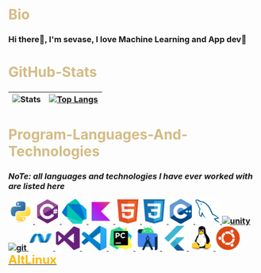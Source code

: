 <h1 style="color: rgb(212, 187, 133)">Bio<h3/>
Hi there👋, I'm sevase, I love Machine Learning and App dev🌱
  
  <div>
    
  </div>



  
  



<!--
**SeVaSe/SeVaSe** is a ✨ _special_ ✨ repository because its `README.md` (this file) appears on your GitHub profile.

Here are some ideas to get you started:

- 🔭 I’m currently working on ...
- 🌱 I’m currently learning ...
- 👯 I’m looking to collaborate on ...
- 🤔 I’m looking for help with ...
- 💬 Ask me about ...
- 📫 How to reach me: ...
- 😄 Pronouns: ...
- ⚡ Fun fact: ...
-->
  
  
  <!--Table Info-->
  <h1 style="color: rgb(212, 187, 133)">GitHub-Stats<h3/>
  
| ![Stats](https://github-readme-stats.vercel.app/api?username=SeVaSe&show_icons=true&count_private=true&theme=gotham&border_radius=30&include_all_commits=true) |  [![Top Langs](https://github-readme-stats.vercel.app/api/top-langs/?username=SeVaSe&layout=compact&theme=gotham&border_radius=30&hide=pascal,c,jupyter%20notebook)](https://github.com/SeVaSe?tab=repositories) |
|---|---|

  
  <!--Prog-Lang-And-Technologies-->
<h1 style="color: rgb(212, 187, 133)">Program-Languages-And-Technologies<h3/>

*NoTe: all languages and technologies I have ever worked with are listed here*
  
<a href="https://www.python.org/" target="_blank">
        <img width="50px" src="https://raw.githubusercontent.com/devicons/devicon/master/icons/python/python-original.svg"/>
  </a>
  
<a href="https://learn.microsoft.com/ru-ru/dotnet/csharp/" target="_blank">
        <img width="50px" src="https://raw.githubusercontent.com/devicons/devicon/master/icons/csharp/csharp-original.svg"/>
  </a>

<a href="https://dart.dev/" target="_blank">
        <img width="50px" src="https://raw.githubusercontent.com/devicons/devicon/master/icons/dart/dart-original.svg"/>
  </a>
  
<a href="https://kotlinlang.org/" target="_blank">
        <img width="50px" src="https://raw.githubusercontent.com/devicons/devicon/master/icons/kotlin/kotlin-original.svg"/>
  </a>

<a href="https://developer.mozilla.org/en-US/docs/Web/HTML" target="_blank">
        <img width="50px" src="https://raw.githubusercontent.com/devicons/devicon/master/icons/html5/html5-original.svg"/>
    </a>

<a href="https://developer.mozilla.org/en-US/docs/Web/CSS" target="_blank">
    <img width="50px" src="https://raw.githubusercontent.com/devicons/devicon/master/icons/css3/css3-original.svg"/>
    </a>
  
<a href="https://isocpp.org/" target="_blank">
        <img width="50px" src="https://raw.githubusercontent.com/devicons/devicon/master/icons/cplusplus/cplusplus-original.svg"/>
    </a>
  
<a href="https://en.wikipedia.org/wiki/SQL" target="_blank">
        <img width="50px" src="https://raw.githubusercontent.com/devicons/devicon/master/icons/mysql/mysql-original.svg"/>
    </a>

<a href="https://unity.com/" target="_blank" rel="noreferrer"> 
          <img src="https://www.vectorlogo.zone/logos/unity3d/unity3d-icon.svg" alt="unity" width="50" height="50"/>
    </a> 
  
<a href="https://git-scm.com/" target="_blank" rel="noreferrer"> 
         <img src="https://www.vectorlogo.zone/logos/git-scm/git-scm-icon.svg" alt="git" width="50" height="50"/> 
    </a>
  
<a href="https://dotnet.microsoft.com/" target="_blank">
        <img width="50px" src="https://raw.githubusercontent.com/devicons/devicon/master/icons/dot-net/dot-net-original.svg"/>
    </a>
  
<a href="https://visualstudio.microsoft.com/" target="_blank">
        <img width="50px" src="https://raw.githubusercontent.com/devicons/devicon/master/icons/visualstudio/visualstudio-plain.svg"/>
    </a>
  
<a href="https://code.visualstudio.com/" target="_blank">
        <img width="50px" src="https://raw.githubusercontent.com/devicons/devicon/master/icons/vscode/vscode-original.svg"/>
    </a>
  
<a href="https://www.jetbrains.com/pycharm/" target="_blank">
        <img width="50px" src="https://raw.githubusercontent.com/devicons/devicon/master/icons/pycharm/pycharm-original.svg"/>
    </a>

<a href="https://developer.android.com/studio" target="_blank">
        <img width="50px" src="https://raw.githubusercontent.com/devicons/devicon/master/icons/androidstudio/androidstudio-original.svg"/>
    </a>
  
<a href="https://flutter.dev/" target="_blank">
      <img width="50px" src="https://raw.githubusercontent.com/devicons/devicon/master/icons/flutter/flutter-original.svg"/>
  </a>
  
<a href="https://www.linux.org/" target="_blank">
      <img width="50px" src="https://raw.githubusercontent.com/devicons/devicon/master/icons/linux/linux-original.svg"/>
  </a>
  
<a href="https://help.ubuntu.ru/wiki/linux" target="_blank">
      <img width="50px" src="https://raw.githubusercontent.com/devicons/devicon/master/icons/ubuntu/ubuntu-plain.svg"/>
  </a>

<a href="https://www.basealt.ru/" target="_blank">
      <span style="font-weight: bold; font-size: 24px; color: #fcba03;">AltLinux</span>

  </a>  




    
    
    

  
  



  


  
  
  
  
  
  
  
  
  
  
  
  
  
  
  
  
  
  
  
  
  
  
  
  
  
  
  
  
  
  
  
  
  
  
  
  
  
  
  
  
  
  
  
  
  
  
  
  
  
  
  
  
  
  
  
  
  
  
  
  
  
  
  
  
  
  
  
  
  
  
  
  
 
  
